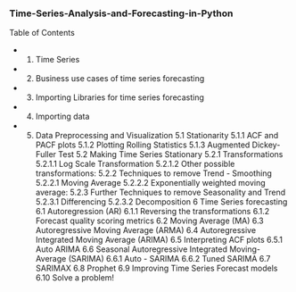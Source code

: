 ### Time-Series-Analysis-and-Forecasting-in-Python

Table of Contents
- 1. Time Series
- 2. Business use cases of time series forecasting
- 3. Importing Libraries for time series forecasting
- 4. Importing data
- 5.  Data Preprocessing and Visualization
5.1  Stationarity
5.1.1  ACF and PACF plots
5.1.2  Plotting Rolling Statistics
5.1.3  Augmented Dickey-Fuller Test
5.2  Making Time Series Stationary
5.2.1  Transformations
5.2.1.1  Log Scale Transformation
5.2.1.2  Other possible transformations:
5.2.2  Techniques to remove Trend - Smoothing
5.2.2.1  Moving Average
5.2.2.2  Exponentially weighted moving average:
5.2.3  Further Techniques to remove Seasonality and Trend
5.2.3.1  Differencing
5.2.3.2  Decomposition
6  Time Series forecasting
6.1  Autoregression (AR)
6.1.1  Reversing the transformations
6.1.2  Forecast quality scoring metrics
6.2  Moving Average (MA)
6.3  Autoregressive Moving Average (ARMA)
6.4  Autoregressive Integrated Moving Average (ARIMA)
6.5  Interpreting ACF plots
6.5.1  Auto ARIMA
6.6  Seasonal Autoregressive Integrated Moving-Average (SARIMA)
6.6.1  Auto - SARIMA
6.6.2  Tuned SARIMA
6.7  SARIMAX
6.8  Prophet
6.9  Improving Time Series Forecast models
6.10  Solve a problem!
